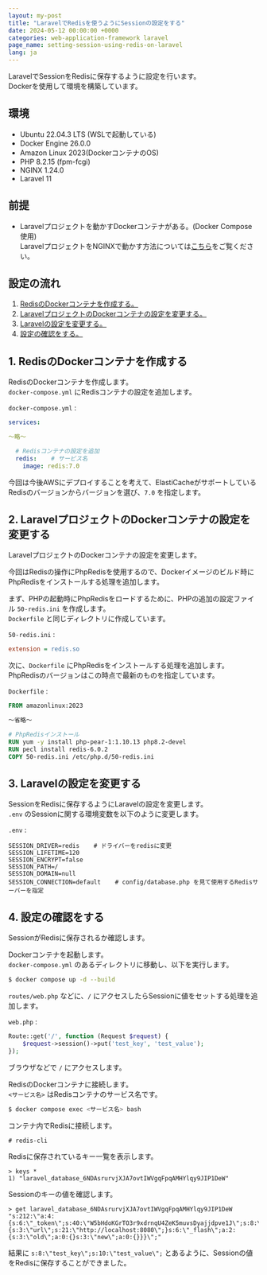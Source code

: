 ```yaml
---
layout: my-post
title: "LaravelでRedisを使うようにSessionの設定をする"
date: 2024-05-12 00:00:00 +0000
categories: web-application-framework laravel
page_name: setting-session-using-redis-on-laravel
lang: ja
---
```


LaravelでSessionをRedisに保存するように設定を行います。  
Dockerを使用して環境を構築しています。

## 環境
- Ubuntu 22.04.3 LTS (WSLで起動している)
- Docker Engine 26.0.0
- Amazon Linux 2023(DockerコンテナのOS)
- PHP 8.2.15 (fpm-fcgi)
- NGINX 1.24.0
- Laravel 11

## 前提
- Laravelプロジェクトを動かすDockerコンテナがある。(Docker Compose使用)  
LaravelプロジェクトをNGINXで動かす方法については[こちら](/web-application-framework/laravel/running-laravel-project-on-nginx)をご覧ください。

## 設定の流れ
1. [RedisのDockerコンテナを作成する。](#1-redisのdockerコンテナを作成する)
2. [LaravelプロジェクトのDockerコンテナの設定を変更する。](#2-laravelプロジェクトのdockerコンテナの設定を変更する)
3. [Laravelの設定を変更する。](#3-laravelの設定を変更する)
4. [設定の確認をする。](#4-設定の確認をする)

## 1. RedisのDockerコンテナを作成する
RedisのDockerコンテナを作成します。  
`docker-compose.yml` にRedisコンテナの設定を追加します。

`docker-compose.yml` :
```yml
services:

～略～

  # Redisコンテナの設定を追加
  redis:    # サービス名
    image: redis:7.0
```
今回は今後AWSにデプロイすることを考えて、ElastiCacheがサポートしているRedisのバージョンからバージョンを選び、`7.0` を指定します。

## 2. LaravelプロジェクトのDockerコンテナの設定を変更する
LaravelプロジェクトのDockerコンテナの設定を変更します。  

今回はRedisの操作にPhpRedisを使用するので、Dockerイメージのビルド時にPhpRedisをインストールする処理を追加します。

まず、PHPの起動時にPhpRedisをロードするために、PHPの追加の設定ファイル `50-redis.ini` を作成します。  
`Dockerfile` と同じディレクトリに作成しています。

`50-redis.ini` : 
```ini
extension = redis.so
```

次に、`Dockerfile` にPhpRedisをインストールする処理を追加します。  
PhpRedisのバージョンはこの時点で最新のものを指定しています。

`Dockerfile` :
```dockerfile
FROM amazonlinux:2023

～省略～

# PhpRedisインストール
RUN yum -y install php-pear-1:1.10.13 php8.2-devel
RUN pecl install redis-6.0.2
COPY 50-redis.ini /etc/php.d/50-redis.ini
```

## 3. Laravelの設定を変更する
SessionをRedisに保存するようにLaravelの設定を変更します。  
`.env` のSessionに関する環境変数を以下のように変更します。

`.env` :
```
SESSION_DRIVER=redis    # ドライバーをredisに変更
SESSION_LIFETIME=120
SESSION_ENCRYPT=false
SESSION_PATH=/
SESSION_DOMAIN=null
SESSION_CONNECTION=default    # config/database.php を見て使用するRedisサーバーを指定
```

## 4. 設定の確認をする
SessionがRedisに保存されるか確認します。  

Dockerコンテナを起動します。  
`docker-compose.yml` のあるディレクトリに移動し、以下を実行します。
```bash
$ docker compose up -d --build
```

`routes/web.php` などに、`/` にアクセスしたらSessionに値をセットする処理を追加します。

`web.php` : 
```php
Route::get('/', function (Request $request) {
    $request->session()->put('test_key', 'test_value');
});
```

ブラウザなどで `/` にアクセスします。

RedisのDockerコンテナに接続します。  
`<サービス名>` はRedisコンテナのサービス名です。
```bash
$ docker compose exec <サービス名> bash
```

コンテナ内でRedisに接続します。
```
# redis-cli
```

Redisに保存されているキー一覧を表示します。
```
> keys *
1) "laravel_database_6NDAsrurvjXJA7ovtIWVgqFpqAMHYlqy9JIP1DeW"
```

Sessionのキーの値を確認します。
```
> get laravel_database_6NDAsrurvjXJA7ovtIWVgqFpqAMHYlqy9JIP1DeW
"s:212:\"a:4:{s:6:\"_token\";s:40:\"W5bHdoKGrTO3r9xdrnqU4ZeK5muvsDyajjdpve1J\";s:8:\"test_key\";s:10:\"test_value\";s:9:\"_previous\";a:1:{s:3:\"url\";s:21:\"http://localhost:8080\";}s:6:\"_flash\";a:2:{s:3:\"old\";a:0:{}s:3:\"new\";a:0:{}}}\";"
```

結果に `s:8:\"test_key\";s:10:\"test_value\";` とあるように、Sessionの値をRedisに保存することができました。